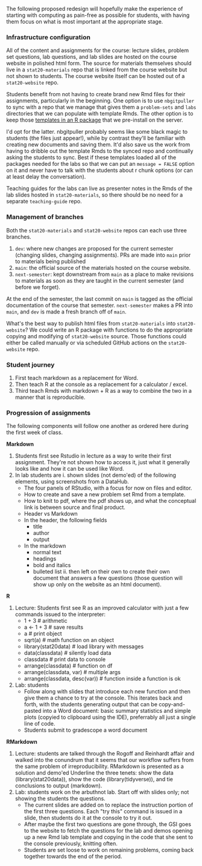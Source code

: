 The following proposed redesign will hopefully make the experience of starting with computing as pain-free as possible for students, with having them focus on what is most important at the appropriate stage.


### Infrastructure configuration

All of the content and assignments for the course: lecture slides, problem set questions, lab questions, and lab slides are hosted on the course website in polished html form. The source for materials themselves should live in a `stat20-materials` repo that is linked from the course website but not shown to students. The course website itself can be hosted out of a `stat20-website` repo.

Students benefit from not having to create brand new Rmd files for their assignments, particularly in the beginning. One option is to use `nbgitpuller` to sync with a repo that we manage that gives them a `problem-sets` and `labs` directories that we can populate with template Rmds. The other option is to keep those [templates in an R package](https://rstudio.github.io/rstudio-extensions/rmarkdown_templates.html) that we pre-install on the server.

I'd opt for the latter. nbgitpuller probably seems like some black magic to students (the files just appear!), while by contrast they'll be familiar with creating new documents and saving them. It'd also save us the work from having to dribble out the template Rmds to the synced repo and continually asking the students to sync. Best if these templates loaded all of the packages needed for the labs so that we can put an `message = FALSE` option on it and never have to talk with the students about r chunk options (or can at least delay the conversation).

Teaching guides for the labs can live as presenter notes in the Rmds of the lab slides hosted in `stat20-materials`, so there should be no need for a separate `teaching-guide` repo.

### Management of branches

Both the `stat20-materials` and `stat20-website` repos can each use three branches.

1. `dev`: where new changes are proposed for the current semester (changing slides, changing assignments). PRs are made into `main` prior to materials being published
2. `main`: the official source of the materials hosted on the course website.
3. `next-semester`: kept downstream from `main` as a place to make revisions to materials as soon as they are taught in the current semester (and before we forget).

At the end of the semester, the last commit on `main` is tagged as the official documentation of the course that semester. `next-semester` makes a PR into `main`, and `dev` is made a fresh branch off of `main`.

What's the best way to publish html files from `stat20-materials` into `stat20-website`? We could write an R package with functions to do the appropriate copying and modifying of `stat20-website` source. Those functions could either be called manually or via scheduled GitHub actions on the `stat20-website` repo.


### Student journey

1. First teach markdown as a replacement for Word.
2. Then teach R at the console as a replacement for a calculator / excel.
3. Third teach Rmds with markdown + R as a way to combine the two in a manner that is reproducible.

### Progression of assignments

The following components will follow one another as ordered here during the first week of class.

**Markdown**

1. Students first see Rstudio in lecture as a way to write their first assignment. They're not shown how to access it, just what it generally looks like and how it can be used like Word.
1. In lab students are
    i. shown slides (not demo'ed) of the following elements, using screenshots from a DataHub.
    - The four panels of RStudio, with a focus for now on files and editor.
    - How to create and save a new problem set Rmd from a template.
    - How to knit to pdf, where the pdf shows up, and what the conceptual link is between source and final product.
    - Header vs Markdown
    - In the header, the following fields
        - title
        - author
        - output
    - In the markdown
        - normal text
        - headings
        - bold and italics
        - bulleted list
    ii. then left on their own to create their own document that answers a few questions (those question will show up only on the website as an html document).

**R**

1. Lecture: Students first see R as an improved calculator with just a few commands issued to the interpreter: 
    - 1 + 3 # arithmetic
    - a <- 1 + 3 # save results
    - a # print object
    - sqrt(a) # math function on an object
    - library(stat20data) # load library with messages
    - data(classdata) # silently load data
    - classdata # print data to console
    - arrange(classdata) # function on df
    - arrange(classdata, var) # multiple args
    - arrange(classdata, desc(var)) # function inside a function is ok
1. Lab: students
    - Follow along with slides that introduce each new function and then give them a chance to try at the console. This iterates back and forth, with the students generating output that can be copy-and-pasted into a Word document: basic summary statistics and simple plots (copyied to clipboard using the IDE), preferrably all just a single line of code.
    - Students submit to gradescope a word document
    
**RMarkdown**

1. Lecture: students are talked through the Rogoff and Reinhardt affair and walked into the conundrum that it seems that our workflow suffers from the same problem of irreproducibility. RMarkdown is presented as a solution and demo'ed Underline the three tenets: show the data (library(stat20data)), show the code (library(tidyverse)), and tie conclusions to output (markdown).
1. Lab: students work on the arbuthnot lab. Start off with slides only; not showing the students the questions.
    - The current slides are added on to replace the instruction portion of the first three questions. Each "try this" command is issued in a slide, then students do it at the console to try it out.
    - After maybe the first two questions are gone through, the GSI goes to the website to fetch the questions for the lab and demos opening up a new Rmd lab template and copying in the code that she sent to the console previously, knitting often.
    - Students are set loose to work on remaining problems, coming back together towards the end of the period.

